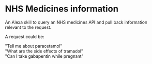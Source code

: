 # NHS Medicines information

An Alexa skill to query an NHS medicines API and pull back information relevant to the request.

A request could be:

"Tell me about paracetamol"  
"What are the side effects of tramadol"  
"Can I take gabapentin while pregnant"  
